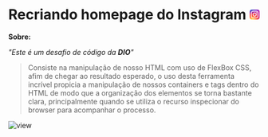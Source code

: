 # Recriando homepage do Instagram <a href="https://www.instagram.com/" target="_blank"><img src="assets/img/instagram_logo.png" width="20" height="20" ></a>

**Sobre:**<br>

*"Este é um desafio de código da **DIO**"*<br>

> Consiste na manipulação de nosso HTML com uso de FlexBox CSS, afim de chegar ao resultado esperado, o uso desta ferramenta incrível propicia a manipulação de nossos containers e tags dentro do HTML de modo que a organização dos elementos se torna bastante clara, principalmente quando se utiliza o recurso inspecionar do browser para acompanhar o processo.<br>

![view](https://user-images.githubusercontent.com/92229120/171080191-0c789f9f-8161-477e-9c12-9f599002cb27.gif)
